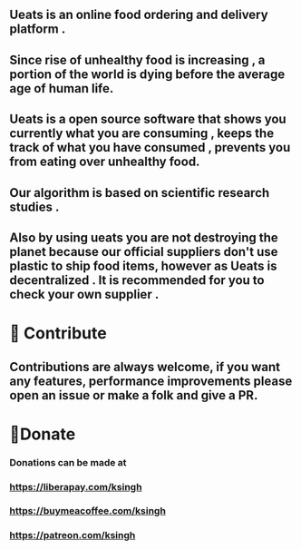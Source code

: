 ## Ueats is an online food ordering and delivery platform .<br/>


## Since rise of unhealthy food is increasing , a portion of the world is dying before the average age of human life.

## Ueats is a open source software that shows you currently what you are consuming , keeps the track of what you have consumed , prevents you from eating over unhealthy food.



## Our algorithm is based on scientific research studies .

## Also by using ueats you are not destroying the planet because our official suppliers don't use plastic to ship food items, however as Ueats is decentralized . It is recommended for you to check your own supplier .

# 🤝 Contribute<br/>
## Contributions are always welcome, if you want any features, performance improvements please open an issue or make a folk and give a PR.

# 🤲Donate<br/>
### Donations can be made at <br/>
### https://liberapay.com/ksingh<br/>
### https://buymeacoffee.com/ksingh<br/>
### https://patreon.com/ksingh<br/>






